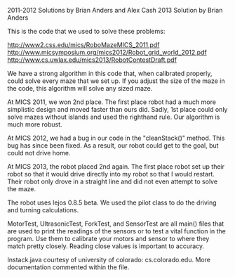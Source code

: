 2011-2012 Solutions by Brian Anders and Alex Cash
2013 Solution by Brian Anders

This is the code that we used to solve these problems:

http://www2.css.edu/mics/RoboMazeMICS_2011.pdf                                   
http://www.micsymposium.org/mics2012/Robot_grid_world_2012.pdf
http://www.cs.uwlax.edu/mics2013/RobotContestDraft.pdf

We have a strong algorithm in this code that, when calibrated properly, could solve every maze that we set up. If you adjust the size of the maze in the code, this algorithm will solve any sized maze.

At MICS 2011, we won 2nd place. The first place robot had a much more simplistic design and moved faster than ours did. Sadly, 1st place could only solve mazes without islands and used the righthand rule. Our algorithm is much more robust.

At MICS 2012, we had a bug in our code in the "cleanStack()" method. This bug has since been fixed. As a result, our robot could get to the goal, but could not drive home.

At MICS 2013, the robot placed 2nd again. The first place robot set up their robot so that it would drive directly into my robot so that I would restart. Their robot only drove in a straight line and did not even attempt to solve the maze. 

The robot uses lejos 0.8.5 beta. We used the pilot class to do the driving and turning calculations. 

MotorTest, UltrasonicTest, ForkTest, and SensorTest are all main() files that are used to print the readings of the sensors or to test a vital function in the program. Use them to calibrate your motors and sensor to where they match pretty closely. Reading close values is important to accuracy.

Instack.java courtesy of university of colorado: cs.colorado.edu. More documentation
commented within the file.